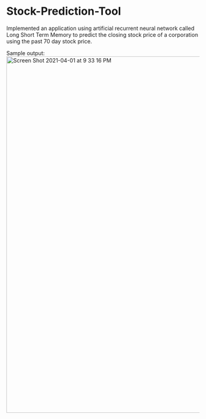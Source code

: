 # Stock-Prediction-Tool

Implemented an application using artificial recurrent neural network called Long Short Term Memory to predict the closing stock price of a corporation using the past 70 day stock price.

Sample output:
<img width="931" alt="Screen Shot 2021-04-01 at 9 33 16 PM" src="https://user-images.githubusercontent.com/57516076/113370452-e6375a80-9331-11eb-95d8-694fe7e2549c.png">


